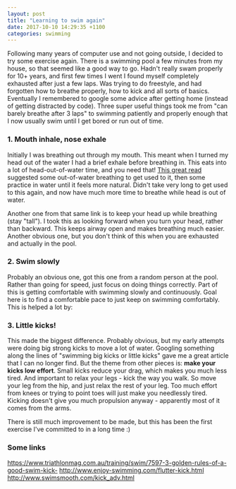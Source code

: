 ```yaml
---
layout: post
title: "Learning to swim again"
date: 2017-10-10 14:29:35 +1100
categories: swimming
---
```


Following many years of computer use and not going outside, I decided to try some exercise again. There is a swimming pool a few minutes from my house, so that seemed like a good way to go. Hadn't really swam properly for 10+ years, and first few times I went I found myself completely exhausted after just a few laps. Was trying to do freestyle, and had forgotten how to breathe properly, how to kick and all sorts of basics. Eventually I remembered to google some advice after getting home (instead of getting distracted by code). Three super useful things took me from "can barely breathe after 3 laps" to swimming patiently and properly enough that I now usually swim until I get bored or run out of time.


### 1. Mouth inhale, nose exhale

Initially I was breathing out through my mouth. This meant when I turned my head out of the water I had a brief exhale before breathing in. This eats into a lot of head-out-of-water time, and you need that! [This great read](https://www.active.com/swimming/articles/4-steps-to-easy-breathing-in-freestyle-880607) suggested some out-of-water breathing to get used to it, then some practice in water until it feels more natural. Didn't take very long to get used to this again, and now have much more time to breathe while head is out of water.

Another one from that same link is to keep your head up while breathing (stay "tall"). I took this as looking forward when you turn your head, rather than backward. This keeps airway open and makes breathing much easier. Another obvious one, but you don't think of this when you are exhausted and actually in the pool.

### 2. Swim slowly

Probably an obvious one, got this one from a random person at the pool. Rather than going for speed, just focus on doing things correctly. Part of this is getting comfortable with swimming slowly and continuously. Goal here is to find a comfortable pace to just keep on swimming comfortably. This is helped a lot by: 


### 3. Little kicks!

This made the biggest difference. Probably obvious, but my early attempts were doing big strong kicks to move a lot of water. Googling something along the lines of "swimming big kicks or little kicks" gave me a great article that I can no longer find. But the theme from other pieces is: __make your kicks low effort__. Small kicks reduce your drag, which makes you much less tired. And important to relax your legs - kick the way you walk. So move your leg from the hip, and just relax the rest of your leg. Too much effort from knees or trying to point toes will just make you needlessly tired. Kicking doesn't give you much propulsion anyway - apparently most of it comes from the arms.

There is still much improvement to be made, but this has been the first exercise I've committed to in a long time :)


### Some links

https://www.triathlonmag.com.au/training/swim/7597-3-golden-rules-of-a-good-swim-kick-
http://www.enjoy-swimming.com/flutter-kick.html
http://www.swimsmooth.com/kick_adv.html

